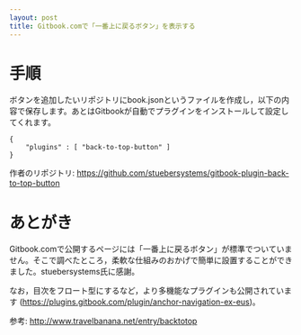 ```yaml
---
layout: post
title: Gitbook.comで「一番上に戻るボタン」を表示する
---
```


# 手順

ボタンを追加したいリポジトリにbook.jsonというファイルを作成し，以下の内容で保存します。あとはGitbookが自動でプラグインをインストールして設定してくれます。

    {
        "plugins" : [ "back-to-top-button" ]
    }

作者のリポジトリ: <https://github.com/stuebersystems/gitbook-plugin-back-to-top-button>

# あとがき

Gitbook.comで公開するページには「一番上に戻るボタン」が標準でついていません。そこで調べたところ，柔軟な仕組みのおかげで簡単に設置することができました。stuebersystems氏に感謝。

なお，目次をフロート型にするなど，より多機能なプラグインも公開されています (<https://plugins.gitbook.com/plugin/anchor-navigation-ex-eus>)。

参考: <http://www.travelbanana.net/entry/backtotop>